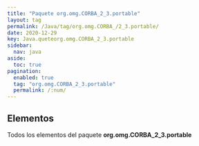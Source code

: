 ```yaml
---
title: "Paquete org.omg.CORBA_2_3.portable"
layout: tag
permalink: /Java/tag/org.omg.CORBA_/2_3.portable/
date: 2020-12-29
key: Java.queteorg.omg.CORBA_2_3.portable
sidebar: 
  nav: java
aside: 
  toc: true
pagination: 
  enabled: true
  tag: "org.omg.CORBA_2_3.portable"
  permalink: /:num/
---
```


<h2>Elementos</h2>
Todos los elementos del paquete <strong>org.omg.CORBA_2_3.portable</strong>
